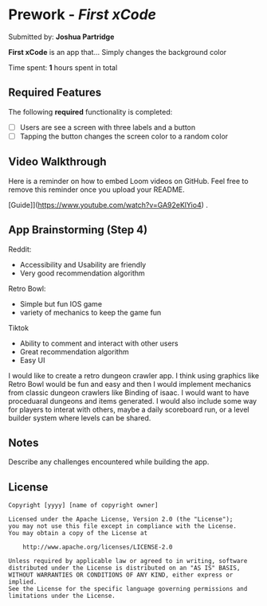 # Prework - *First xCode*

Submitted by: **Joshua Partridge**

**First xCode** is an app that... Simply changes the background color

Time spent: **1** hours spent in total

## Required Features

The following **required** functionality is completed:

- [ ] Users are see a screen with three labels and a button
- [ ] Tapping the button changes the screen color to a random color
 
## Video Walkthrough

Here is a reminder on how to embed Loom videos on GitHub. Feel free to remove this reminder once you upload your README. 

[Guide]](https://www.youtube.com/watch?v=GA92eKlYio4) .

## App Brainstorming (Step 4)

Reddit:
- Accessibility and Usability are friendly
- Very good recommendation algorithm

Retro Bowl:
- Simple but fun IOS game
- variety of mechanics to keep the game fun

Tiktok
- Ability to comment and interact with other users
- Great recommendation algorithm
- Easy UI

I would like to create a retro dungeon crawler app. I think using graphics like Retro Bowl would be fun and easy and then I would implement mechanics from classic dungeon crawlers like Binding of isaac. I would want to have proceduaral dungeons and items generated. I would also include some way for players to interat with others, maybe a daily scoreboard run, or a level builder system where levels can be shared.




## Notes

Describe any challenges encountered while building the app.

## License

    Copyright [yyyy] [name of copyright owner]

    Licensed under the Apache License, Version 2.0 (the "License");
    you may not use this file except in compliance with the License.
    You may obtain a copy of the License at

        http://www.apache.org/licenses/LICENSE-2.0

    Unless required by applicable law or agreed to in writing, software
    distributed under the License is distributed on an "AS IS" BASIS,
    WITHOUT WARRANTIES OR CONDITIONS OF ANY KIND, either express or implied.
    See the License for the specific language governing permissions and
    limitations under the License.
